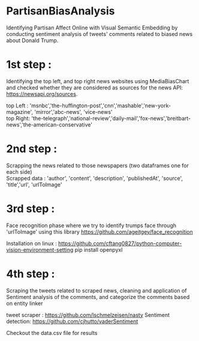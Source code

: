 # PartisanBiasAnalysis

Identifying Partisan Affect Online with Visual Semantic Embedding by conducting sentiment analysis of tweets' comments related to biased news about Donald Trump.

# 1st step : 

Identifying the top left, and top  right news websites using MediaBiasChart and checked whether they are considered as sources for the news API: https://newsapi.org/sources.

top Left : 'msnbc','the-huffington-post','cnn','mashable','new-york-magazine', 'mirror','abc-news', 'vice-news' <br/>
top Right: 'the-telegraph','national-review','daily-mail','fox-news','breitbart-news','the-american-conservative'

# 2nd step : 

Scrapping the news related to those newspapers (two dataframes one for each side)<br/>
Scrapped data : 'author', 'content', 'description', 'publishedAt', 'source', 'title','url', 'urlToImage'


# 3rd step :
Face recognition phase where we try to identify trumps face through 'urlToImage' using this library https://github.com/ageitgey/face_recognition

Installation on linux : https://github.com/cftang0827/python-computer-vision-environment-setting
pip install openpyxl

# 4th step :
Scraping the tweets related to scraped news, cleaning and application of Sentiment analysis of the comments, and categorize the comments based on entity
linker 

tweet scraper : https://github.com/lschmelzeisen/nasty 
Sentiment detection: https://github.com/cjhutto/vaderSentiment


Checkout the data.csv file for results


